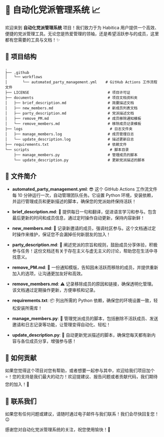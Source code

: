 # 🎉 自动化党派管理系统 📈

欢迎来到 **自动化党派管理系统** 项目！我们致力于为 Habitica 用户提供一个高效、便捷的党派管理工具。无论您是热爱管理的领袖，还是希望活跃参与的成员，这里都有您需要的工具与文档！✨

## 🚀 项目结构

```
.
├── .github
│   └── workflows
│       └── automated_party_management.yml    # GitHub Actions 工作流程文件
├── LICENSE                                    # 项目许可证
├── documents                                  # 项目文档资料夹
│   ├── brief_description.md                   # 简要描述文档 
│   ├── new_members.md                         # 新成员列表文档 
│   ├── party_description.md                   # 党派描述文档 
│   ├── remove_PM.md                           # 成员移除通知模板 
│   └── remove_members.md                      # 移除成员记录模板 
├── logs                                        # 日志文件夹
│   ├── manage_members.log                     # 成员管理日志
│   └── update_description.log                 # 描述更新日志
├── requirements.txt                           # 依赖文件 
└── scripts                                     # 脚本目录
    ├── manage_members.py                      # 管理成员的脚本 
    └── update_description.py                  # 更新党派描述的脚本 
```

## 📄 文件简介

- **automated_party_management.yml**: 😎 这个 GitHub Actions 工作流文件每 10 分钟运行一次，自动管理团队任务。它设置 Python 环境，安装依赖，并运行管理成员和更新描述的脚本，确保您的党派始终保持活跃！

- **brief_description.md**: 📖 提供每日一句和翻译，促进语言学习和参与。包含最后更新的时间和成员信息，通过定时操作自动更新，保持内容新鲜！

- **new_members.md**: 👫 记录新邀请的成员，强调社区参与。这个文档通过定时操作来维护，保证您不会漏掉任何新朋友的加入！

- **party_description.md**: 🌟 阐述党派的宗旨和规则，鼓励成员分享体验，积极参与任务！这份文档还有关于存在主义与虚无主义的讨论，帮助您在生活中寻找意义。

- **remove_PM.md**: 🚪 一份通知模版，告知因未活跃而移除的成员，并提供重新加入的选项，让沟通更加友好和高效。

- **remove_members.md**: ⚠️ 记录移除成员的原因和链接，确保透明化管理。该文档通过定期操作更新，方便审核和记录。

- **requirements.txt**: 📦 列出所需的 Python 依赖，确保您的环境设置一致，轻松安装所需库！

- **manage_members.py**: 🤖 管理党派成员的脚本，包括删除不活跃成员、发送邀请和日志记录等功能，让管理变得自动化、轻松！

- **update_description.py**: 📅 自动更新党派描述的脚本，确保您每天都有新内容与各位成员分享，增强参与感！

## 🌟 如何贡献

如果您觉得这个项目对您有帮助，或者想要一起参与其中，欢迎给我们项目加个 ⭐️！您的支持是我们最大的动力！欢迎提建议、报告问题或者贡献代码，我们期待您的加入！💪

## 📧 联系我们

如果您有任何问题或建议，请随时通过电子邮件与我们联系！我们会尽快回复您！😉

感谢您对自动化党派管理系统的关注，祝您使用愉快！🎉